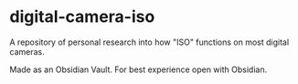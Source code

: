 # digital-camera-iso
A repository of personal research into how "ISO" functions on most digital cameras. 

Made as an Obsidian Vault. For best experience open with Obsidian.
